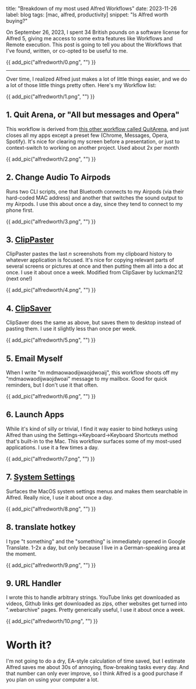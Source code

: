 title: "Breakdown of my most used Alfred Workflows"
date: 2023-11-26
label: blog
tags: [mac, alfred, productivity]
snippet: "Is Alfred worth buying?"

On September 26, 2023, I spent 34 British pounds on a software license for Alfred 5, giving me access to some extra features like Workflows and Remote execution. This post is going to tell you about the Workflows that I've found, written, or co-opted to be useful to me.

{{ add_pic("alfredworth/0.png", "") }}

<hr>

Over time, I realized Alfred just makes a lot of little things easier, and we do a lot of those little things pretty often. Here's my Workflow list:

{{ add_pic("alfredworth/1.png", "") }}

## 1. Quit Arena, or "All but messages and Opera"

This workflow is derived from [this other workflow called QuitArena](https://github.com/vitorgalvao/alfred-workflows/tree/master/QuitArena), and just closes all my apps except a preset few (Chrome, Messages, Opera, Spotify). It's nice for clearing my screen before a presentation, or just to context-switch to working on another project. Used about 2x per month

{{ add_pic("alfredworth/2.png", "") }}

## 2. Change Audio To Airpods

Runs two CLI scripts, one that Bluetooth connects to my Airpods (via their hard-coded MAC address) and another that switches the sound output to my Airpods. I use this about once a day, since they tend to connect to my phone first.

{{ add_pic("alfredworth/3.png", "") }}

## 3. [ClipPaster](https://github.com/kongmunist/alfred_clippaster_workflow)

ClipPaster pastes the last $n$ screenshots from my clipboard history to whatever application is focused. It's nice for copying relevant parts of several screens or pictures at once and then putting them all into a doc at once. I use it about once a week. Modified from ClipSaver by luckman212 (next one!)

{{ add_pic("alfredworth/4.png", "") }}

## 4. [ClipSaver](https://github.com/luckman212/alfred_clipsaver_workflow)

ClipSaver does the same as above, but saves them to desktop instead of pasting them. I use it slightly less than once per week.

{{ add_pic("alfredworth/5.png", "") }}

## 5. Email Myself

When I write "m mdmaowaodijwaojdwoaij", this workflow shoots off my "mdmaowaodijwaojdwoai" message to my mailbox. Good for quick reminders, but I don't use it that often.

{{ add_pic("alfredworth/6.png", "") }}

## 6. Launch Apps

While it's kind of silly or trivial, I find it way easier to bind hotkeys using Alfred than using the Settings->Keyboard->Keyboard Shortcuts method that's built-in to the Mac. This workflow surfaces some of my most-used applications. I use it a few times a day.

{{ add_pic("alfredworth/7.png", "") }}

## 7. [System Settings](https://github.com/alfredapp/system-settings-workflow/)

Surfaces the MacOS system settings menus and makes them searchable in Alfred. Really nice, I use it about once a day.

{{ add_pic("alfredworth/8.png", "") }}

## 8. translate hotkey

I type "t something" and the "something" is immediately opened in Google Translate. 1-2x a day, but only because I live in a German-speaking area at the moment.

{{ add_pic("alfredworth/9.png", "") }}

## 9. URL Handler

I wrote this to handle arbitrary strings. YouTube links get downloaded as videos, Github links get downloaded as zips, other websites get turned into ".webarchive" pages. Pretty generically useful, I use it about once a week.

{{ add_pic("alfredworth/10.png", "") }}

# Worth it?

I'm not going to do a dry, EA-style calculation of time saved, but I estimate Alfred saves me about 30s of annoying, flow-breaking tasks every day. And that number can only ever improve, so I think Alfred is a good purchase if you plan on using your computer a lot.
